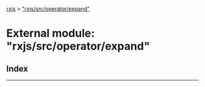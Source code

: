 [rxjs](../README.md) > ["rxjs/src/operator/expand"](../modules/_rxjs_src_operator_expand_.md)

# External module: "rxjs/src/operator/expand"

## Index

---

